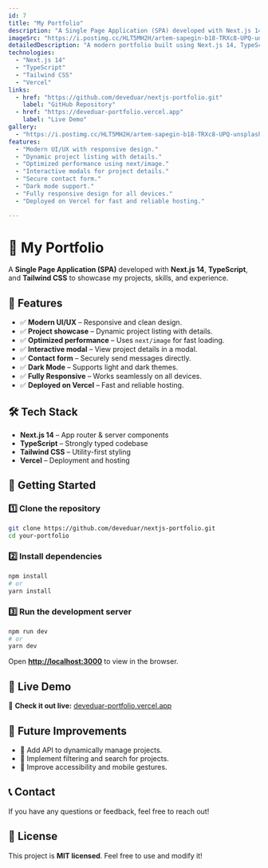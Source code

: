 ```yaml
---
id: 7
title: "My Portfolio"
description: "A Single Page Application (SPA) developed with Next.js 14, TypeScript, and Tailwind CSS to showcase my projects, skills, and experience."
imageSrc: "https://i.postimg.cc/HLT5MH2H/artem-sapegin-b18-TRXc8-UPQ-unsplash.jpg"
detailedDescription: "A modern portfolio built using Next.js 14, TypeScript, and Tailwind CSS. It features a project showcase, interactive modals, dark mode support, and performance optimizations."
technologies:
  - "Next.js 14"
  - "TypeScript"
  - "Tailwind CSS"
  - "Vercel"
links:
  - href: "https://github.com/deveduar/nextjs-portfolio.git"
    label: "GitHub Repository"
  - href: "https://deveduar-portfolio.vercel.app"
    label: "Live Demo"
gallery:
  - "https://i.postimg.cc/HLT5MH2H/artem-sapegin-b18-TRXc8-UPQ-unsplash.jpg"
features:
  - "Modern UI/UX with responsive design."
  - "Dynamic project listing with details."
  - "Optimized performance using next/image."
  - "Interactive modals for project details."
  - "Secure contact form."
  - "Dark mode support."
  - "Fully responsive design for all devices."
  - "Deployed on Vercel for fast and reliable hosting."

---
```


# 🚀 My Portfolio  

A **Single Page Application (SPA)** developed with **Next.js 14**, **TypeScript**, and **Tailwind CSS** to showcase my projects, skills, and experience.

## 🌟 Features  

- ✅ **Modern UI/UX** – Responsive and clean design.  
- ✅ **Project showcase** – Dynamic project listing with details.  
- ✅ **Optimized performance** – Uses `next/image` for fast loading.  
- ✅ **Interactive modal** – View project details in a modal.  
- ✅ **Contact form** – Securely send messages directly.  
- ✅ **Dark Mode** – Supports light and dark themes.  
- ✅ **Fully Responsive** – Works seamlessly on all devices.  
- ✅ **Deployed on Vercel** – Fast and reliable hosting.  

## 🛠️ Tech Stack  

- **Next.js 14** – App router & server components  
- **TypeScript** – Strongly typed codebase  
- **Tailwind CSS** – Utility-first styling  
- **Vercel** – Deployment and hosting  

## 🚀 Getting Started  

### 1️⃣ Clone the repository  
```bash
git clone https://github.com/deveduar/nextjs-portfolio.git
cd your-portfolio
```

### 2️⃣ Install dependencies  
```bash
npm install
# or
yarn install
```

### 3️⃣ Run the development server  
```bash
npm run dev
# or
yarn dev
```
Open **[http://localhost:3000](http://localhost:3000)** to view in the browser.

## 🔗 Live Demo  

🔴 **Check it out live:** [deveduar-portfolio.vercel.app](https://deveduar-portfolio.vercel.app/)  

## 📌 Future Improvements  

- 📌 Add API to dynamically manage projects.  
- 📌 Implement filtering and search for projects.  
- 📌 Improve accessibility and mobile gestures.  

## 📞 Contact  

If you have any questions or feedback, feel free to reach out!  

## 📝 License  

This project is **MIT licensed**. Feel free to use and modify it! 
